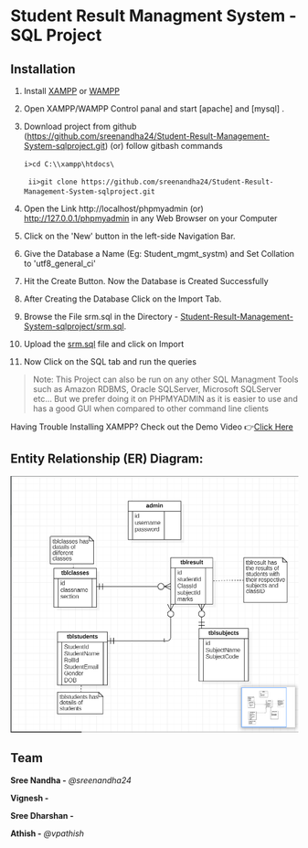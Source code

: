 
# Student Result Managment System - SQL Project


## Installation

1. Install [XAMPP](https://www.apachefriends.org/download.html) or [WAMPP](https://www.wampserver.com/en/)

2. Open XAMPP/WAMPP Control panal and start [apache] and [mysql] .

3. Download project from github (https://github.com/sreenandha24/Student-Result-Management-System-sqlproject.git) (or) follow gitbash commands

    `i>cd C:\\xampp\htdocs\`

   ` ii>git clone https://github.com/sreenandha24/Student-Result-Management-System-sqlproject.git`

4. Open the Link http://localhost/phpmyadmin (or) http://127.0.0.1/phpmyadmin in any Web Browser on your Computer

5. Click on the 'New' button in the left-side Navigation Bar.

6. Give the Database a Name (Eg: Student_mgmt_systm) and Set Collation to 'utf8_general_ci'

7. Hit the Create Button. Now the Database is Created Successfully

8. After Creating the Database Click on the Import Tab.

9. Browse the File srm.sql in the Directory -  [Student-Result-Management-System-sqlproject/srm.sql](srm.sql).

10.  Upload the [srm.sql](srm.sql) file and click on Import

11.  Now Click on the SQL tab and run the queries 

>Note: This Project can also be run on any other SQL Managment Tools such as Amazon RDBMS, Oracle SQLServer, Microsoft SQLServer etc... But we prefer doing it on PHPMYADMIN as it is easier to use and has a good GUI when compared to other command line clients

Having Trouble Installing XAMPP? Check out the Demo Video 👉[Click Here](https://youtu.be/-f8N4FEQWyY)




## Entity Relationship (ER) Diagram:
![image](https://github.com/sreenandha24/Student-Result-Management-System-sqlproject/blob/main/ER%20DIAGRAM.png)



## Team

**Sree Nandha -** _@sreenandha24_

****Vignesh** -**

**Sree Dharshan -** 

**Athish -** _@vpathish_

